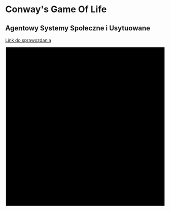 # Conway's Game Of Life
## Agentowy Systemy Społeczne i Usytuowane
[Link do sprawozdania](https://docs.google.com/document/d/1Sa2vWvFRX4TYHBRK8x4UIH9RLasBFMnOQFfy5oZBRNw/edit?usp=sharing)
<p align=center>
<img src="intro.gif">
</p>

